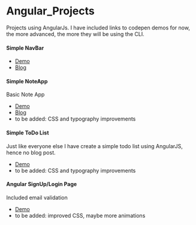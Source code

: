 # Angular_Projects
Projects using AngularJs. I have included links to codepen demos for now, the more advanced, the more they will be using the CLI.

#### Simple NavBar
- [Demo](https://codepen.io/malevolentninja/pen/zPNLKN)
- [Blog](https://urbanwudangwarrior.wordpress.com/2017/11/11/angularjs-fundamentals/)

#### Simple NoteApp
Basic Note App
- [Demo](https://codepen.io/malevolentninja/pen/eeRxVK)
- [Blog](https://urbanwudangwarrior.wordpress.com/2017/11/11/angularjs-fundamentals/)
- to be added: CSS and typography improvements

#### Simple ToDo List
Just like everyone else I have create a simple todo list using AngularJS, hence no blog post.

- [Demo](https://codepen.io/malevolentninja/pen/VrMBYo)
- to be added: CSS and typography improvements

#### Angular SignUp/Login Page
Included email validation

- [Demo](https://codepen.io/malevolentninja/pen/OOxwpW)
- to be added: improved CSS, maybe more animations
